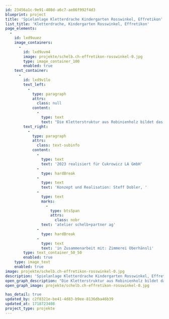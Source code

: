 ```yaml
---
id: 23456a1c-9e91-408d-a6c7-ae86f992f4d3
blueprint: project
title: 'Spielanlage Kletterdrache Kindergarten Rosswinkel, Effretikon'
list_title: 'Kletterdrache, Kindergarten Rosswinkel, Effretikon'
page_elements:
  -
    id: lxd9uuez
    image_containers:
      -
        id: lxd9uvm4
        image: projekte/schelb.ch-effretikon-rosswinkel-0.jpg
        type: image_container_100
        enabled: true
    text_container:
      -
        id: lxd9v1lo
        text_left:
          -
            type: paragraph
            attrs:
              class: null
            content:
              -
                type: text
                text: "Die Kletterstruktur aus Robinienholz bildet das Gerüst des Kletterdrachens. Seilarbeiten wie zum Beispiel Lümmel- und Aufstiegsnetze sowie ein grosses Spinnennetz mit diversen Aufgängen fachen den Körper aus. Die gemütliche Sitzrunde mit Tischchen unter dem Kiefer-Podest laden zum Picknicken ein. Durch's Maul, lässt es sich die Zunge runterrutschen."
        text_right:
          -
            type: paragraph
            attrs:
              class: text-subinfo
            content:
              -
                type: text
                text: '2023 realisiert für Cukrowicz LA GmbH'
              -
                type: hardBreak
              -
                type: text
                text: 'Konzept und Realisation: Steff Dobler, '
              -
                type: text
                marks:
                  -
                    type: btsSpan
                    attrs:
                      class: nobr
                text: 'atelier schelb+partner ag'
              -
                type: hardBreak
              -
                type: text
                text: 'in Zusammenarbeit mit: Zimmerei Oberhänsli'
        type: text_container_50_50
        enabled: true
    type: image_text
    enabled: true
image: projekte/schelb.ch-effretikon-rosswinkel-0.jpg
description: 'Spielanlage Kletterdrache Kindergarten Rosswinkel, Effretikon'
open_graph_description: "Die Kletterstruktur aus Robinienholz bildet das Gerüst des Kletterdrachens. Seilarbeiten wie zum Beispiel Lümmel- und Aufstiegsnetze sowie ein grosses Spinnennetz mit diversen Aufgängen fachen den Körper aus. Die gemütliche Sitzrunde mit Tischchen unter dem Kiefer-Podest laden zum Picknicken ein. Durch's Maul, lässt es sich die Zunge runterrutschen."
open_graph_image: projekte/schelb.ch-effretikon-rosswinkel-0.jpg

has_detail: true
updated_by: c2f8321e-be41-4d83-b9ee-8136dba46b39
updated_at: 1718723408
project_type: projekte
---
```

